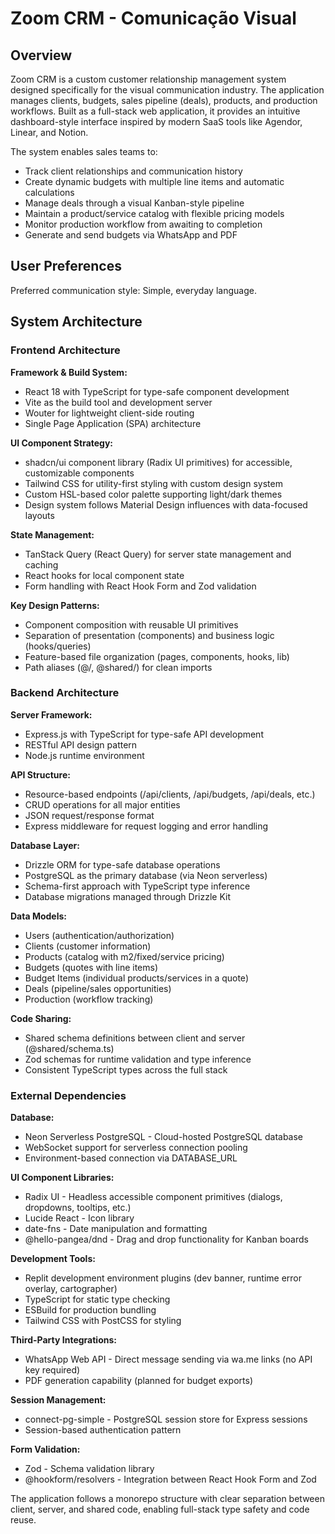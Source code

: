 # Zoom CRM - Comunicação Visual

## Overview

Zoom CRM is a custom customer relationship management system designed specifically for the visual communication industry. The application manages clients, budgets, sales pipeline (deals), products, and production workflows. Built as a full-stack web application, it provides an intuitive dashboard-style interface inspired by modern SaaS tools like Agendor, Linear, and Notion.

The system enables sales teams to:
- Track client relationships and communication history
- Create dynamic budgets with multiple line items and automatic calculations
- Manage deals through a visual Kanban-style pipeline
- Maintain a product/service catalog with flexible pricing models
- Monitor production workflow from awaiting to completion
- Generate and send budgets via WhatsApp and PDF

## User Preferences

Preferred communication style: Simple, everyday language.

## System Architecture

### Frontend Architecture

**Framework & Build System:**
- React 18 with TypeScript for type-safe component development
- Vite as the build tool and development server
- Wouter for lightweight client-side routing
- Single Page Application (SPA) architecture

**UI Component Strategy:**
- shadcn/ui component library (Radix UI primitives) for accessible, customizable components
- Tailwind CSS for utility-first styling with custom design system
- Custom HSL-based color palette supporting light/dark themes
- Design system follows Material Design influences with data-focused layouts

**State Management:**
- TanStack Query (React Query) for server state management and caching
- React hooks for local component state
- Form handling with React Hook Form and Zod validation

**Key Design Patterns:**
- Component composition with reusable UI primitives
- Separation of presentation (components) and business logic (hooks/queries)
- Feature-based file organization (pages, components, hooks, lib)
- Path aliases (@/, @shared/) for clean imports

### Backend Architecture

**Server Framework:**
- Express.js with TypeScript for type-safe API development
- RESTful API design pattern
- Node.js runtime environment

**API Structure:**
- Resource-based endpoints (/api/clients, /api/budgets, /api/deals, etc.)
- CRUD operations for all major entities
- JSON request/response format
- Express middleware for request logging and error handling

**Database Layer:**
- Drizzle ORM for type-safe database operations
- PostgreSQL as the primary database (via Neon serverless)
- Schema-first approach with TypeScript type inference
- Database migrations managed through Drizzle Kit

**Data Models:**
- Users (authentication/authorization)
- Clients (customer information)
- Products (catalog with m2/fixed/service pricing)
- Budgets (quotes with line items)
- Budget Items (individual products/services in a quote)
- Deals (pipeline/sales opportunities)
- Production (workflow tracking)

**Code Sharing:**
- Shared schema definitions between client and server (@shared/schema.ts)
- Zod schemas for runtime validation and type inference
- Consistent TypeScript types across the full stack

### External Dependencies

**Database:**
- Neon Serverless PostgreSQL - Cloud-hosted PostgreSQL database
- WebSocket support for serverless connection pooling
- Environment-based connection via DATABASE_URL

**UI Component Libraries:**
- Radix UI - Headless accessible component primitives (dialogs, dropdowns, tooltips, etc.)
- Lucide React - Icon library
- date-fns - Date manipulation and formatting
- @hello-pangea/dnd - Drag and drop functionality for Kanban boards

**Development Tools:**
- Replit development environment plugins (dev banner, runtime error overlay, cartographer)
- TypeScript for static type checking
- ESBuild for production bundling
- Tailwind CSS with PostCSS for styling

**Third-Party Integrations:**
- WhatsApp Web API - Direct message sending via wa.me links (no API key required)
- PDF generation capability (planned for budget exports)

**Session Management:**
- connect-pg-simple - PostgreSQL session store for Express sessions
- Session-based authentication pattern

**Form Validation:**
- Zod - Schema validation library
- @hookform/resolvers - Integration between React Hook Form and Zod

The application follows a monorepo structure with clear separation between client, server, and shared code, enabling full-stack type safety and code reuse.